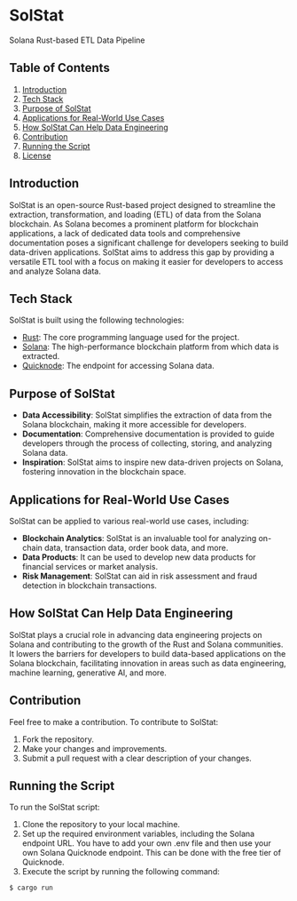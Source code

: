 # SolStat
Solana Rust-based ETL Data Pipeline

## Table of Contents

1. [Introduction](#introduction)
2. [Tech Stack](#tech-stack)
3. [Purpose of SolStat](#purpose-of-solstat)
4. [Applications for Real-World Use Cases](#applications-for-real-world-use-cases)
5. [How SolStat Can Help Data Engineering](#how-solstat-can-help-data-engineering)
6. [Contribution](#contribution)
7. [Running the Script](#running-the-script)
8. [License](#license)

## Introduction

SolStat is an open-source Rust-based project designed to streamline the extraction, transformation, and loading (ETL) of data from the Solana blockchain. As Solana becomes a prominent platform for blockchain applications, a lack of dedicated data tools and comprehensive documentation poses a significant challenge for developers seeking to build data-driven applications. SolStat aims to address this gap by providing a versatile ETL tool with a focus on making it easier for developers to access and analyze Solana data.

## Tech Stack

SolStat is built using the following technologies:

- [Rust](https://www.rust-lang.org/): The core programming language used for the project.
- [Solana](https://solana.com/): The high-performance blockchain platform from which data is extracted.
- [Quicknode](https://www.quicknode.com/): The endpoint for accessing Solana data.

## Purpose of SolStat

- **Data Accessibility**: SolStat simplifies the extraction of data from the Solana blockchain, making it more accessible for developers.
- **Documentation**: Comprehensive documentation is provided to guide developers through the process of collecting, storing, and analyzing Solana data.
- **Inspiration**: SolStat aims to inspire new data-driven projects on Solana, fostering innovation in the blockchain space.

## Applications for Real-World Use Cases

SolStat can be applied to various real-world use cases, including:

- **Blockchain Analytics**: SolStat is an invaluable tool for analyzing on-chain data, transaction data, order book data, and more.
- **Data Products**: It can be used to develop new data products for financial services or market analysis.
- **Risk Management**: SolStat can aid in risk assessment and fraud detection in blockchain transactions.

## How SolStat Can Help Data Engineering

SolStat plays a crucial role in advancing data engineering projects on Solana and contributing to the growth of the Rust and Solana communities. It lowers the barriers for developers to build data-based applications on the Solana blockchain, facilitating innovation in areas such as data engineering, machine learning, generative AI, and more.

## Contribution

Feel free to make a contribution. To contribute to SolStat:

1. Fork the repository.
2. Make your changes and improvements.
3. Submit a pull request with a clear description of your changes.

## Running the Script

To run the SolStat script:

1. Clone the repository to your local machine.
2. Set up the required environment variables, including the Solana endpoint URL. You have to add your own .env file and then use your own Solana Quicknode endpoint. This can be done with the free tier of Quicknode.
3. Execute the script by running the following command:

```bash
$ cargo run
